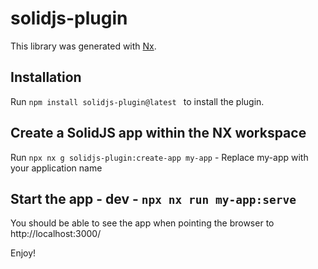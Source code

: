 # solidjs-plugin

This library was generated with [Nx](https://nx.dev).

## Installation

Run `npm install solidjs-plugin@latest ` to install the plugin.

## Create a SolidJS app within the NX workspace

Run `npx nx g solidjs-plugin:create-app my-app` - Replace my-app with your application name

## Start the app - dev - `npx nx run my-app:serve`  

You should be able to see the app when pointing the browser to http://localhost:3000/

Enjoy! 

